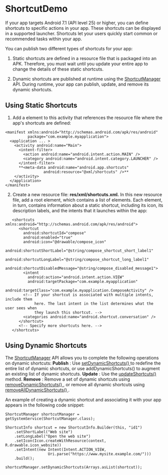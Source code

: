 # ShortcutDemo
If your app targets Android 7.1 (API level 25) or higher, you can define shortcuts to specific actions in your app. These shortcuts can be displayed in a supported launcher. Shortcuts let your users quickly start common or recommended tasks within your app. 

You can publish two different types of shortcuts for your app: 
1) Static shortcuts are defined in a resource file that is packaged into an APK. Therefore, you must wait until you update your entire app to change the details of these static shortcuts.

2) Dynamic shortcuts are published at runtime using the [ShortcutManager](https://developer.android.com/reference/android/content/pm/ShortcutManager.html) API. During runtime, your app can publish, update, and remove its dynamic shortcuts.

## Using Static Shortcuts

1) Add a **<meta-data>** element to this activity that references the resource file where the app's shortcuts are defined: 

```
<manifest xmlns:android="http://schemas.android.com/apk/res/android"
          package="com.example.myapplication">
  <application ... >
    <activity android:name="Main">
      <intent-filter>
        <action android:name="android.intent.action.MAIN" />
        <category android:name="android.intent.category.LAUNCHER" />
      </intent-filter>
      **<meta-data android:name="android.app.shortcuts"
                 android:resource="@xml/shortcuts" />**
    </activity>
  </application>
</manifest>
```

2) Create a new resource file: **res/xml/shortcuts.xml.**
   In this new resource file, add a **<shortcuts>** root element, which contains a list of **<shortcut>** elements.
   Each **<shortcut>** element, in turn, contains information about a static shortcut, including its icon, its description labels, and the intents that it launches within the app: 
   
```
   <shortcuts xmlns:android="http://schemas.android.com/apk/res/android">
      <shortcut
        android:shortcutId="compose"
        android:enabled="true"
        android:icon="@drawable/compose_icon"
        android:shortcutShortLabel="@string/compose_shortcut_short_label1"
        android:shortcutLongLabel="@string/compose_shortcut_long_label1"
        android:shortcutDisabledMessage="@string/compose_disabled_message1">
        <intent
          android:action="android.intent.action.VIEW"
          android:targetPackage="com.example.myapplication"
          android:targetClass="com.example.myapplication.ComposeActivity" />
        <!-- If your shortcut is associated with multiple intents, include them
             here. The last intent in the list determines what the user sees when
             they launch this shortcut. -->
        <categories android:name="android.shortcut.conversation" />
      </shortcut>
      <!-- Specify more shortcuts here. -->
   </shortcuts>
```        
  

## Using Dynamic Shortcuts

The [ShortcutManager](https://developer.android.com/reference/android/content/pm/ShortcutManager.html) API allows you to complete the following operations on dynamic shortcuts:
**Publish** : Use [ setDynamicShortcuts() ](https://developer.android.com/reference/android/content/pm/ShortcutManager.html#setDynamicShortcuts(java.util.List%3Candroid.content.pm.ShortcutInfo%3E)) to redefine the entire list of dynamic shortcuts, or use addDynamicShortcuts() to augment an existing list of dynamic shortcuts.
**Update** : Use the [ updateShortcuts() ](https://developer.android.com/reference/android/content/pm/ShortcutManager.html#updateShortcuts(java.util.List%3Candroid.content.pm.ShortcutInfo%3E)) method.
**Remove** : Remove a set of dynamic shortcuts using [ removeDynamicShortcuts() ](https://developer.android.com/reference/android/content/pm/ShortcutManager.html#removeDynamicShortcuts(java.util.List%3Cjava.lang.String%3E)), or remove all dynamic shortcuts using [ removeAllDynamicShortcuts() ](https://developer.android.com/reference/android/content/pm/ShortcutManager.html#removeAllDynamicShortcuts()).

An example of creating a dynamic shortcut and associating it with your app appears in the following code snippet: 

```
ShortcutManager shortcutManager = getSystemService(ShortcutManager.class);

ShortcutInfo shortcut = new ShortcutInfo.Builder(this, "id1")
    .setShortLabel("Web site")
    .setLongLabel("Open the web site")
    .setIcon(Icon.createWithResource(context, R.drawable.icon_website))
    .setIntent(new Intent(Intent.ACTION_VIEW,
                   Uri.parse("https://www.mysite.example.com/")))
    .build();

shortcutManager.setDynamicShortcuts(Arrays.asList(shortcut));

```
